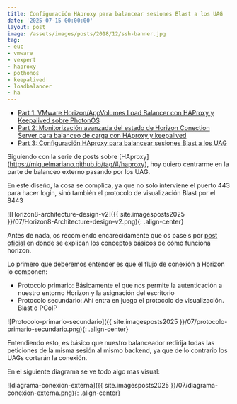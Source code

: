 ```yaml
---
title: Configuración HAproxy para balancear sesiones Blast a los UAG
date: '2025-07-15 00:00:00'
layout: post
image: /assets/images/posts/2018/12/ssh-banner.jpg
tag:
- euc
- vmware
- vexpert
- haproxy
- pothonos
- keepalived
- loadbalancer
- ha
---
```


- [Part 1: VMware Horizon/AppVolumes Load Balancer con HAProxy y Keepalived sobre PhotonOS](https://miquelmariano.github.io/2021/09/08/vmware-horizon-haproxy/)
- [Part 2: Monitorización avanzada del estado de Horizon Conection Server para balanceo de carga con HAproxy y keepalived](https://miquelmariano.github.io/2021/12/21/vmware-horizon-load-balancer-haproxy-avanzado/)
- [Part 3: Configuración HAproxy para balancear sesiones Blast a los UAG](https://miquelmariano.github.io/2025/07/15/haproxy-blast-uag/)

Siguiendo con la serie de posts sobre [HAproxy] (https://miquelmariano.github.io/tag/#/haproxy), hoy quiero centrarme en la parte de balanceo externo pasando por los UAG.

En este diseño, la cosa se complica, ya que no solo interviene el puerto 443 para hacer login, sinó también el protocolo de visualización Blast por el 8443

![Horizon8-architecture-design-v2]({{ site.imagesposts2025 }}/07/Horizon8-Architecture-design-v2.png){: .align-center}

Antes de nada, os recomiendo encarecidamente que os paseis por [post oficial](https://techzone.omnissa.com/resource/understand-and-troubleshoot-horizon-connections#internal-connections) en donde se explican los conceptos básicos de cómo funciona horizon.

Lo primero que deberemos entender es que el flujo de conexión a Horizon lo componen:

- Protocolo primario: Básicamente el que nos permite la autenticación a nuestro entorno Horizon y la asignación del escritorio
- Protocolo secundario: Ahí entra en juego el protocolo de visualización. Blast o PCoIP

![Protocolo-primario-secundario]({{ site.imagesposts2025 }}/07/protocolo-primario-secundario.png){: .align-center}

Entendiendo esto, es básico que nuestro balanceador redirija todas las peticiones de la misma sesión al mismo backend, ya que de lo contrario los UAGs cortarán la conexión.

En el siguiente diagrama se ve todo algo mas visual:

![diagrama-conexion-externa]({{ site.imagesposts2025 }}/07/diagrama-conexion-externa.png){: .align-center}



